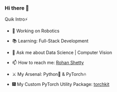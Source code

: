### Hi there 👋

Quik Intro:zap:

- 🔭 Working on Robotics
- :books: Learning: Full-Stack Development

- 💬 Ask me about Data Science | Computer Vision 
- 📫 How to reach me: [Rohan Shetty](https://www.linkedin.com/in/rohan-shetty641/)
- :crossed_swords: My Arsenal: Python:snake: & PyTorch:fire:
- :fireworks: My Custom PyTorch Utility Package: [torchkit](https://github.com/Gilf641/EVA-6/tree/master/torchkit)


